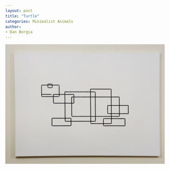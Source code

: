 ```yaml
---
layout: post
title: "Turtle"
categories: Minimalist Animals
author:
- Dan Borgia
---
```



![jpg turtle](/assets/images/turtle.jpg)
